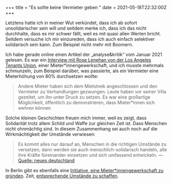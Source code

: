 +++
title = "Es sollte keine Vermieter geben "
date = 2021-05-18T22:32:00Z
+++

Letztens hatte ich in meiner Wut verkündet, dass ich ab sofort unsolidarischer sein will und seitdem merke ich, dass ich das nicht durchhalte, dass es mir schwer fällt, weil es mit quasi allen Werten bricht. Seitdem versuche ich mir einzureden, dass ich auch einfach selektiver solidarisch sein kann. Zum Beispiel nicht mehr mit Boomern.

<!-- more -->

Ich habe gerade online einen Artikel der „analyse&kritik“ vom Januar 2021 gelesen. Es war ein [Interview mit Rose Lenehan von der Los Angeles Tenants Union](https://www.akweb.de/bewegung/es-sollte-keine-vermieter-geben/), einer Mieter\*innengewerkschaft, und ich musste mehrmals schmunzeln, zum Beispiel darüber, was passierte, als ein Vermieter eine Mieterhöhung von 80% durchsetzen wollte:

> Andere Mieter haben sich dem Mietstreik angeschlossen und den Vermieter zu Verhandlungen gezwungen. Leute haben vor seiner Villa gezeltet, um ihn unter Druck zu setzen. Es war eine großartige Möglichkeit, öffentlich zu demonstrieren, dass Mieter\*innen sich wehren können

Solche kleinen Geschichten freuen mich immer, weil es zeigt, dass Solidarität trotz allem Schild und Waffe zur gleichen Zeit ist. Dass Menschen nicht ohnmächtig sind. In diesem Zusammenhang sei auch noch auf die Wirkmächtigkeit der Umstände verwiesen:

> Es kommt alles nur darauf an, Menschen in die richtigen Umstände zu versetzen, dann werden sie auch menschlich-solidarisch handeln, alle ihre Kräfte füreinander einsetzen und sich umfassend entwickeln. — [Quelle: neues deutschland](https://www.neues-deutschland.de/artikel/1151968.robert-owen-die-welt-ist-gesaettigt-mit-reichtum-und-doch-voller-elend.html)

In Berlin gibt es ebenfalls eine [Initiative, eine Mieter\*innengewerkschaft zu gründen](https://mg-berlin.org/). Zeit, [entsprechende Umstände zu schaffen](https://www.dwenteignen.de/). 
